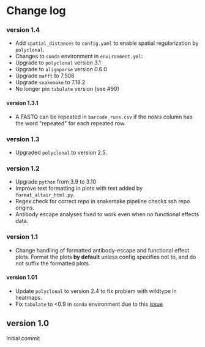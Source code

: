 # Change log

### version 1.4
- Add `spatial_distances` to `config.yaml` to enable spatial regularization by `polyclonal`.
- Changes to `conda` environment in `environment.yml`:
 - Upgrade to `polyclonal` version 3.1
 - Upgrade to `alignparse` version 0.6.0
 - Upgrade `mafft` to 7.508
 - Upgrade `snakemake` to 7.18.2
 - No longer pin `tabulate` version (see #90)

#### version 1.3.1
- A FASTQ can be repeated in `barcode_runs.csv` if the *notes* column has the word "repeated" for each repeated row.

### version 1.3
- Upgraded `polyclonal` to version 2.5.

### version 1.2
- Upgrade `python` from 3.9 to 3.10
- Improve text formatting in plots with text added by `format_altair_html.py`.
- Regex check for correct repo in snakemake pipeline checks ssh repo origins.
- Antibody escape analyses fixed to work even when no functional effects data.

### version 1.1
- Change handling of formatted antibody-escape and functional effect plots. Format the plots **by default** unless config specifies not to, and do not suffix the formatted plots.

#### version 1.01
- Update `polyclonal` to version 2.4 to fix problem with wildtype in heatmaps.
- Fix `tabulate` to <0.9 in `conda` environment due to this [issue](https://github.com/snakemake/snakemake/issues/1891)

## version 1.0
Initial commit
